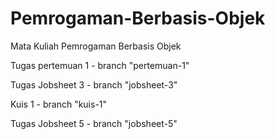 # Pemrogaman-Berbasis-Objek

Mata Kuliah Pemrogaman Berbasis Objek

Tugas pertemuan 1 - branch "pertemuan-1"

Tugas Jobsheet 3 - branch "jobsheet-3"

Kuis 1 - branch "kuis-1"

Tugas Jobsheet 5 - branch "jobsheet-5"
